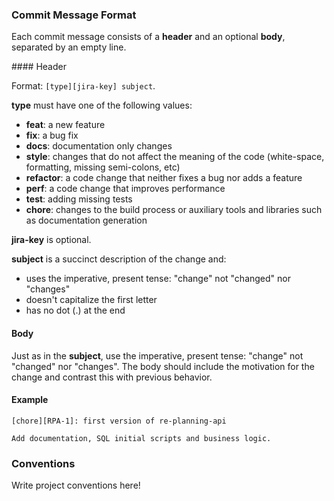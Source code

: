 ### Commit Message Format

Each commit message consists of a **header** and an optional **body**, separated
by an empty line.

#### Header

Format: `[type][jira-key] subject`.

**type** must have one of the following values:

* **feat**: a new feature
* **fix**: a bug fix
* **docs**: documentation only changes
* **style**: changes that do not affect the meaning of the code (white-space,
  formatting, missing semi-colons, etc)
* **refactor**: a code change that neither fixes a bug nor adds a feature
* **perf**: a code change that improves performance
* **test**: adding missing tests
* **chore**: changes to the build process or auxiliary tools and libraries such
  as documentation generation

**jira-key** is optional.

**subject** is a succinct description of the change and:

* uses the imperative, present tense: "change" not "changed" nor "changes"
* doesn't capitalize the first letter
* has no dot (.) at the end

#### Body

Just as in the **subject**, use the imperative, present tense: "change" not
"changed" nor "changes". The body should include the motivation for the change
and contrast this with previous behavior.

#### Example

```
[chore][RPA-1]: first version of re-planning-api

Add documentation, SQL initial scripts and business logic.
```


### Conventions

Write project conventions here!
